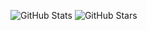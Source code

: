 ![GitHub Stats](https://github-readme-stats.vercel.app/api?username=yourusername&show_icons=true&count_private=true&theme=radical) 
![GitHub Stars](https://img.shields.io/badge/GitHub%20Stars-10,000-yellow?style=flat)
